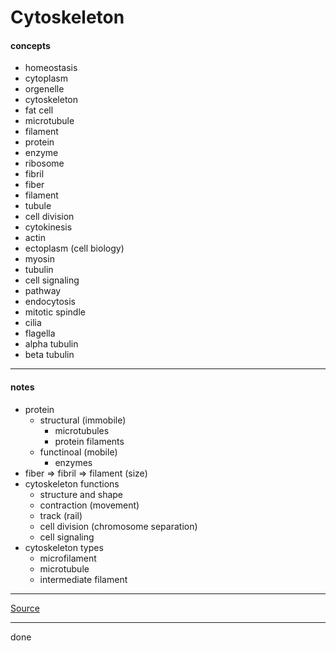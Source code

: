 # Cytoskeleton

#### concepts

- homeostasis
- cytoplasm
- orgenelle
- cytoskeleton
- fat cell
- microtubule
- filament
- protein
- enzyme
- ribosome
- fibril
- fiber
- filament
- tubule
- cell division
- cytokinesis
- actin
- ectoplasm (cell biology)
- myosin
- tubulin
- cell signaling
- pathway
- endocytosis
- mitotic spindle
- cilia
- flagella
- alpha tubulin
- beta tubulin

***

#### notes

- protein
    - structural (immobile)
        - microtubules
        - protein filaments
    - functinoal (mobile)
        - enzymes
- fiber => fibril => filament (size)
- cytoskeleton functions
    - structure and shape
    - contraction (movement)
    - track (rail)
    - cell division (chromosome separation)
    - cell signaling
- cytoskeleton types
    - microfilament
    - microtubule
    - intermediate filament


***

[Source](https://youtu.be/YG1seFZj33o)

***

done